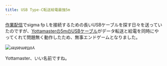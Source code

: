 ```yaml
---
title: USB Type-C転送給電最強5m
---
```

[作業配信](https://www.youtube.com/c/r7kamura)でsigma fp Lを接続するための長いUSBケーブルを探す日々を送っていたのですが、[Yottamasterの5mのUSBケーブル](https://www.amazon.co.jp/dp/B09Y1BY75P)がデータ転送と給電を同時にやってくれて問題無く動作したため、無事エンドゲームとなりました。

![](https://lh5.googleusercontent.com/3_XFdEGqD2nzAOpEH-1JItmBlKql3W_n2NMqwThkjNIVzTweu0nbefgJp5CLxjJGCm6EhUn8CO8lM8zBVqY59Mngjuxa4XNGV95KzQetqb83OiPAazw4ACrWtZK5HAaGIA8fL5qXpugYVlg2EznPWTJ2Hw9cNrHZ9L7PvJpj6c3sCysvNuxhhg15GQ "ɹǝʇsɐɯɐʇʇo⅄")

Yottamaster、いい名前ですね。

